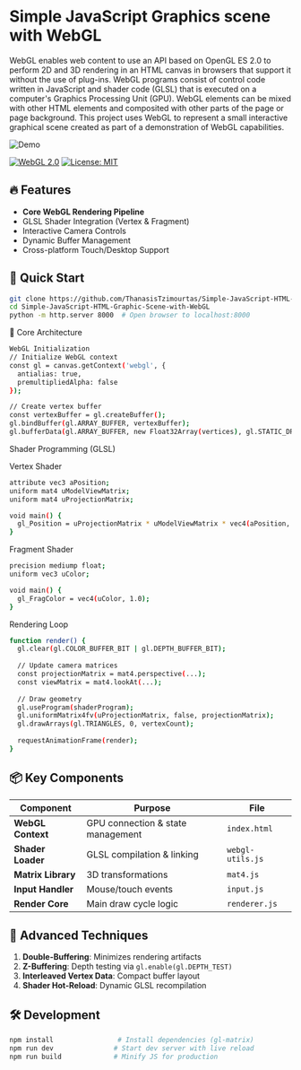 # Simple JavaScript Graphics scene with WebGL 
 
WebGL enables web content to use an API based on OpenGL ES 2.0 to perform 2D and 3D rendering in an HTML canvas in browsers that support it without the use of plug-ins.
WebGL programs consist of control code written in JavaScript and shader code (GLSL) that is executed on a computer's Graphics Processing Unit (GPU). WebGL elements can be mixed with other HTML elements and composited with other parts of the page or page background.
This project uses WebGL to represent a small interactive graphical scene created as part of a demonstration of WebGL capabilities.

![Demo](https://user-images.githubusercontent.com/55353071/131014346-b4992f77-db05-4bbd-9102-bafb5790a26f.gif)


[![WebGL 2.0](https://img.shields.io/badge/WebGL-2.0-%23FF9900.svg)](https://www.khronos.org/webgl/)
[![License: MIT](https://img.shields.io/badge/License-MIT-blue.svg)](LICENSE)



## 🔥 Features
- **Core WebGL Rendering Pipeline**
- GLSL Shader Integration (Vertex & Fragment)
- Interactive Camera Controls
- Dynamic Buffer Management
- Cross-platform Touch/Desktop Support

## 🚀 Quick Start
```bash
git clone https://github.com/ThanasisTzimourtas/Simple-JavaScript-HTML-Graphic-Scene-with-WebGL.git
cd Simple-JavaScript-HTML-Graphic-Scene-with-WebGL
python -m http.server 8000  # Open browser to localhost:8000
```
🧠 Core Architecture

```bash
WebGL Initialization
// Initialize WebGL context
const gl = canvas.getContext('webgl', {
  antialias: true,
  premultipliedAlpha: false
});

// Create vertex buffer
const vertexBuffer = gl.createBuffer();
gl.bindBuffer(gl.ARRAY_BUFFER, vertexBuffer);
gl.bufferData(gl.ARRAY_BUFFER, new Float32Array(vertices), gl.STATIC_DRAW);
```

Shader Programming (GLSL)

Vertex Shader

```bash
attribute vec3 aPosition;
uniform mat4 uModelViewMatrix;
uniform mat4 uProjectionMatrix;

void main() {
  gl_Position = uProjectionMatrix * uModelViewMatrix * vec4(aPosition, 1.0);
}
```
Fragment Shader
```bash
precision mediump float;
uniform vec3 uColor;

void main() {
  gl_FragColor = vec4(uColor, 1.0);
}
```
Rendering Loop
```bash
function render() {
  gl.clear(gl.COLOR_BUFFER_BIT | gl.DEPTH_BUFFER_BIT);
  
  // Update camera matrices
  const projectionMatrix = mat4.perspective(...);
  const viewMatrix = mat4.lookAt(...);
  
  // Draw geometry
  gl.useProgram(shaderProgram);
  gl.uniformMatrix4fv(uProjectionMatrix, false, projectionMatrix);
  gl.drawArrays(gl.TRIANGLES, 0, vertexCount);
  
  requestAnimationFrame(render);
}
```
## 📦 Key Components  
| Component | Purpose | File |  
|-----------|---------|------|  
| **WebGL Context** | GPU connection & state management | `index.html` |  
| **Shader Loader** | GLSL compilation & linking | `webgl-utils.js` |  
| **Matrix Library** | 3D transformations | `mat4.js` |  
| **Input Handler** | Mouse/touch events | `input.js` |  
| **Render Core** | Main draw cycle logic | `renderer.js` |  

## 🌟 Advanced Techniques  
1. **Double-Buffering**: Minimizes rendering artifacts  
2. **Z-Buffering**: Depth testing via `gl.enable(gl.DEPTH_TEST)`  
3. **Interleaved Vertex Data**: Compact buffer layout  
4. **Shader Hot-Reload**: Dynamic GLSL recompilation  

## 🛠️ Development  
```bash  
npm install                # Install dependencies (gl-matrix)  
npm run dev               # Start dev server with live reload  
npm run build             # Minify JS for production
```
